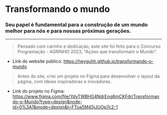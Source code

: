 # Transformando o mundo
### Seu papel é fundamental para a construção de um mundo melhor para nós e para nossas próximas gerações. <br>

--------------

> Pensado com carinho e dedicação, este site foi feito para o Concurso Programação - AGRINHO 2023, "Ações que transformam o Mundo".
* Link do website público: https://heyguhh.github.io/transformando-o-mundo
  
> Antes do site, criei um projeto no Figma para desenvolver o layout da página, com ideias inspiradoras e inovadoras.
* Link do projeto no Figma: https://www.figma.com/file/YdyTWBHG4NdrEng8mCKFdr/Transformando-o-Mundo?type=design&node-id=0%3A1&mode=design&t=FToa5M45jJUOp7c2-1
